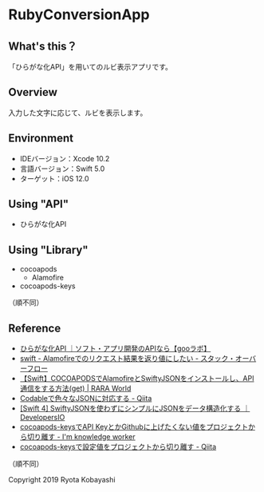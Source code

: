 # RubyConversionApp

## What's this？
「ひらがな化API」を用いてのルビ表示アプリです。

## Overview
入力した文字に応じて、ルビを表示します。

## Environment
- IDEバージョン：Xcode 10.2
- 言語バージョン：Swift 5.0
- ターゲット：iOS 12.0

## Using "API"
- ひらがな化API

## Using "Library"
- cocoapods
  - Alamofire 
- cocoapods-keys

（順不同）

## Reference
- [ひらがな化API ｜ソフト・アプリ開発のAPIなら【gooラボ】](https://labs.goo.ne.jp/api/jp/hiragana-translation/)
- [swift - Alamofireでのリクエスト結果を返り値にしたい - スタック・オーバーフロー](https://ja.stackoverflow.com/questions/41152/alamofire%E3%81%A7%E3%81%AE%E3%83%AA%E3%82%AF%E3%82%A8%E3%82%B9%E3%83%88%E7%B5%90%E6%9E%9C%E3%82%92%E8%BF%94%E3%82%8A%E5%80%A4%E3%81%AB%E3%81%97%E3%81%9F%E3%81%84)
- [【Swift】COCOAPODSでAlamofireとSwiftyJSONをインストールし、API通信をする方法(get) | RARA World](https://rara-world.com/cocoapods-alamofire-swift/)
- [Codableで色々なJSONに対応する - Qiita](https://qiita.com/Mt-Hodaka/items/d14447a429948a3fb28c)
- [[Swift 4] SwiftyJSONを使わずにシンプルにJSONをデータ構造化する ｜ DevelopersIO](https://dev.classmethod.jp/smartphone/json-decoding-without-swiftyjson/)
- [cocoapods-keysでAPI KeyとかGithubに上げたくない値をプロジェクトから切り離す - I'm knowledge worker](http://hack-it-iron.hatenablog.com/entry/2015/07/28/094630)
- [cocoapods-keysで設定値をプロジェクトから切り離す - Qiita](https://qiita.com/susieyy/items/4632e30068a826b936f6)

（順不同）

Copyright 2019 Ryota Kobayashi
